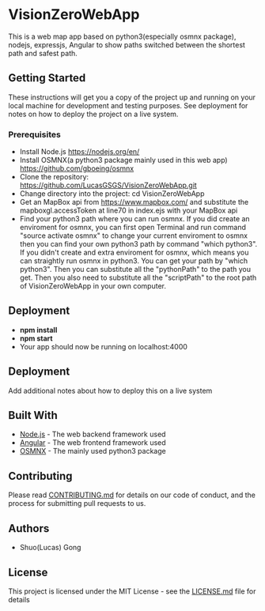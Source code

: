 # VisionZeroWebApp

This is a web map app based on python3(especially osmnx package), nodejs, expressjs, Angular to show paths switched between the shortest path and safest path.

## Getting Started

These instructions will get you a copy of the project up and running on your local machine for development and testing purposes. See deployment for notes on how to deploy the project on a live system.

### Prerequisites

* Install Node.js https://nodejs.org/en/
* Install OSMNX(a python3 package mainly used in this web app) https://github.com/gboeing/osmnx
* Clone the repository: https://github.com/LucasGSGS/VisionZeroWebApp.git
* Change directory into the project: cd VisionZeroWebApp
* Get an MapBox api from https://www.mapbox.com/ and substitute the mapboxgl.accessToken at line70 in index.ejs with your MapBox api
* Find your python3 path where you can run osmnx. If you did create an enviroment for osmnx, you can first open Terminal and run command "source activate osmnx" to change your current enviroment to osmnx then you can find your own python3 path by command "which python3". If you didn't create and extra enviroment for osmnx, which means you can straightly run osmnx in python3. You can get your path by "which python3". Then you can substitute all the "pythonPath" to the path you get. Then you also need to substitute all the "scriptPath" to the root path of VisionZeroWebApp in your own computer.

## Deployment
* **npm install**
* **npm start**
* Your app should now be running on localhost:4000





## Deployment

Add additional notes about how to deploy this on a live system

## Built With

* [Node.js](https://nodejs.org/en/) - The web backend framework used
* [Angular](https://angular.io/) - The web frontend framework used
* [OSMNX](https://github.com/gboeing/osmnx) - The mainly used python3 package

## Contributing

Please read [CONTRIBUTING.md](https://github.com/LucasGSGS/VisionZeroWebApp/graphs/contributors?from=2018-05-20&to=2018-06-06&type=c) for details on our code of conduct, and the process for submitting pull requests to us.

## Authors

* Shuo(Lucas) Gong

## License

This project is licensed under the MIT License - see the [LICENSE.md](LICENSE.md) file for details
